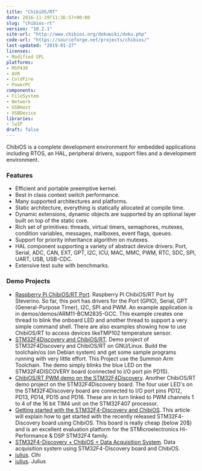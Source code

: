 ```yaml
---
title: "ChibiOS/RT"
date: 2016-11-29T11:36:57+00:00
slug: "chibios-rt"
version: "18.2.1"
site-url: "http://www.chibios.org/dokuwiki/doku.php"
code-url: "https://sourceforge.net/projects/chibios/"
last-updated: "2019-01-27"
licenses: 
- Modified GPL
platforms:
- MSP430
- AVR
- ColdFire
- PowerPC
components:
- FileSystem
- Network
- USBHost
- USBDevice
libraries:
- lwIP
draft: false
---
```

ChibiOS is a complete development environment for embedded applications including RTOS, an HAL, peripheral drivers, support files and a development environment.

<!--more-->

### Features
- Efficient and portable preemptive kernel.
- Best in class context switch performance.
- Many supported architectures and platforms.
- Static architecture, everything is statically allocated at compile time.
- Dynamic extensions, dynamic objects are supported by an optional layer built on top of the static core.
- Rich set of primitives: threads, virtual timers, semaphores, mutexes, condition variables, messages, mailboxes, event flags, queues.
- Support for priority inheritance algorithm on mutexes.
- HAL component supporting a variety of abstract device drivers: Port, Serial, ADC, CAN, EXT, GPT, I2C, ICU, MAC, MMC, PWM, RTC, SDC, SPI, UART, USB, USB-CDC.
- Extensive test suite with benchmarks.


### Demo Projects
- [Raspberry Pi ChibiOS/RT Port](http://www.stevebate.net/chibios-rpi/GettingStarted.html). Raspberry Pi ChibiOS/RT Port by Steverino. So far, this port has drivers for the Port (GPIO), Serial, GPT (General-Purpose Timer), I2C, SPI and PWM. An example application is in demos/demos/ARM11-BCM2835-GCC. This example creates one thread to blink the onboard LED and another thread to support a very simple command shell. There are also examples showing how to use ChibiOS/RT to access devices likeTMP102 temperature sensor.
- [STM32F4Discovery and ChibiOS/RT](http://recursive-labs.com/blog/2012/05/07/stm32f4discovery-chibios-linux/). Demo project of STM32F4Discovery and ChibiOS/RT on GNU/Linux.   Build the toolchain/os (on Debian system) and get some sample programs running with very little effort. This Project use the Summon Arm Toolchain. The demo simply blinks the blue LED on the STM32F4DISCOVERY board (connected to I/O port pin PD15).
- [ChibiOS/RT PWM demo on the STM32F4Discovery](http://recursive-labs.com/blog/2012/05/22/pwm-chibios-stm32discovery/). Another ChibiOS/RT demo project on the STM32F4Discovery board.   The four user LED's on the STM32F4Discovery board are connected to I/O port pins PD12, PD13, PD14, PD15 and PD16. These are in turn linked to PWM channels 1 to 4 of the 16 bit TIM4 unit on the STM32F407 processor.
- [Getting started with the STM32F4-Discovery and ChibiOS](http://www.chibios.org/dokuwiki/doku.php?id=chibios:articles:stm32f4_discovery). This article will explain how to get started with the recently released STM32F4-Discovery board using ChibiOS. This board is really cheap (below 20$) and is an excellent evaluation platform for the STMicroelectronics Hi-Performance & DSP STM32F4 family.
- [STM32F4-Discovery + ChibiOS = Data Acquisition System](http://www.elektricks.net/stm32f4-discovery-chibios-data-acquisition-system/). Data acquisition system using STM32F4-Discovery board and ChibiOS.
- [julius](http://corsiga). Clhi
- [julius](http://09260291967). Julius
